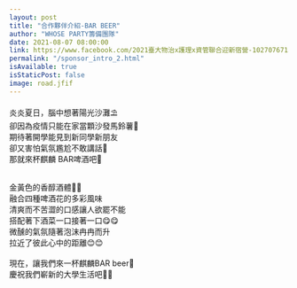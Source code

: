 ```yaml
---
layout: post
title: "合作夥伴介紹-BAR BEER"
author: "WHOSE PARTY籌備團隊"
date: 2021-08-07 08:00:00
link: https://www.facebook.com/2021臺大物治x護理x資管聯合迎新宿營-102707671523379/
permalink: "/sponsor_intro_2.html"
isAvailable: true
isStaticPost: false
image: road.jfif
---
```



炎炎夏日，腦中想著陽光沙灘⛱️<br>
卻因為疫情只能在家當顆沙發馬鈴薯🥔<br>
期待著開學能見到新同學新朋友<br>
卻又害怕氣氛尷尬不敢講話🤨<br>
那就來杯麒麟 BAR啤酒吧🍻<br><br>

金黃色的香醇酒體🍺🍺<br>
融合四種啤酒花的多彩風味<br>
清爽而不苦澀的口感讓人欲罷不能<br>
搭配著下酒菜一口接著一口😋😋<br>
微醺的氣氛隨著泡沫冉冉而升<br>
拉近了彼此心中的距離😊😊<br><br>
現在，讓我們來一杯麒麟BAR beer🍻<br>
慶祝我們嶄新的大學生活吧🤩🤩<br>
